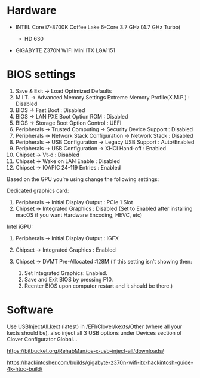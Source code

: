 # Hardware

* INTEL Core i7-8700K Coffee Lake 6-Core 3.7 GHz (4.7 GHz Turbo)
  * HD 630

* GIGABYTE Z370N WIFI Mini ITX LGA1151

# BIOS settings

1. Save & Exit → Load Optimized Defaults
2. M.I.T. → Advanced Memory Settings Extreme Memory Profile(X.M.P.) : Disabled
3. BIOS → Fast Boot : Disabled
4. BIOS → LAN PXE Boot Option ROM : Disabled
5. BIOS → Storage Boot Option Control : UEFI
6. Peripherals → Trusted Computing → Security Device Support : Disabled
7. Peripherals → Network Stack Configuration → Network Stack : Disabled
8. Peripherals → USB Configuration → Legacy USB Support : Auto/Enabled
9. Peripherals → USB Configuration → XHCI Hand-off : Enabled
10. Chipset → Vt-d : Disabled
11. Chipset → Wake on LAN Enable : Disabled
12. Chipset → IOAPIC 24-119 Entries : Enabled

Based on the GPU you’re using change the following settings:

Dedicated graphics card:

1. Peripherals → Initial Display Output : PCIe 1 Slot
2. Chipset → Integrated Graphics : Disabled (Set to Enabled after installing macOS if you want
   Hardware Encoding, HEVC, etc)

Intel iGPU:

1. Peripherals → Initial Display Output : IGFX

2. Chipset → Integrated Graphics : Enabled

3. Chipset → DVMT Pre-Allocated :128M (if this setting isn’t showing then:

   1. Set Integrated Graphics: Enabled.
   2. Save and Exit BIOS by pressing F10.
   3. Reenter BIOS upon computer restart and it should be there.)

# Software

Use USBInjectAll.kext (latest) in /EFI/Clover/kexts/Other (where all your kexts should be), also
inject all 3 USB options under Devices section of Clover Configurator Global...

https://bitbucket.org/RehabMan/os-x-usb-inject-all/downloads/

https://hackintosher.com/builds/gigabyte-z370n-wifi-itx-hackintosh-guide-4k-htpc-build/
